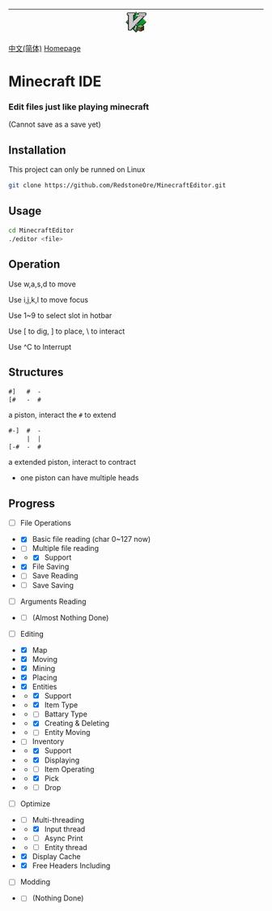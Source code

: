 |&emsp;&emsp;&emsp;&emsp;&emsp;&emsp;&emsp;&emsp;&emsp;&emsp;&emsp;&emsp;&emsp;&emsp;&emsp;|![Minecraft IDE](MinecraftIDE.png)|&emsp;&emsp;&emsp;&emsp;&emsp;&emsp;&emsp;&emsp;&emsp;&emsp;&emsp;&emsp;&emsp;&emsp;&emsp;|
|-|-|-|

[中文(简体)](docs/README.zh_cn.md) [Homepage](.)

# Minecraft IDE
### Edit files just like playing minecraft
\(Cannot save as a save yet\)

## Installation
This project can only be runned on Linux
```sh
git clone https://github.com/RedstoneOre/MinecraftEditor.git

```

## Usage
```sh
cd MinecraftEditor
./editor <file>
```

## Operation

Use w,a,s,d to move

Use i,j,k,l to move focus

Use 1~9 to select slot in hotbar

Use \[ to dig, \] to place, \\ to interact

Use ^C to Interrupt

## Structures

```
#]   #  -
[#   -  #
```
a piston, interact the `#` to extend
```
#-]  #  -
     |  |
[-#  -  #
```
a extended piston, interact to contract
+ one piston can have multiple heads

## Progress

- [ ] File Operations
- - [x] Basic file reading (char 0~127 now)
- - [ ] Multiple file reading
- - - [x] Support
- - [x] File Saving
- - [ ] Save Reading
- - [ ] Save Saving
- [ ] Arguments Reading
- - [ ] \(Almost Nothing Done\)
- [ ] Editing
- - [x] Map
- - [x] Moving
- - [x] Mining
- - [x] Placing
- - [x] Entities
- - - [x] Support
- - - [x] Item Type
- - - [ ] Battary Type
- - - [x] Creating & Deleting
- - - [ ] Entity Moving
- - [ ] Inventory
- - - [x] Support
- - - [x] Displaying
- - - [ ] Item Operating
- - - [x] Pick
- - - [ ] Drop
- [ ] Optimize
- - [ ] Multi-threading
- - - [x] Input thread
- - - [ ] Async Print
- - - [ ] Entity thread
- - [x] Display Cache
- - [x] Free Headers Including
- [ ] Modding
- - [ ] \(Nothing Done\)
